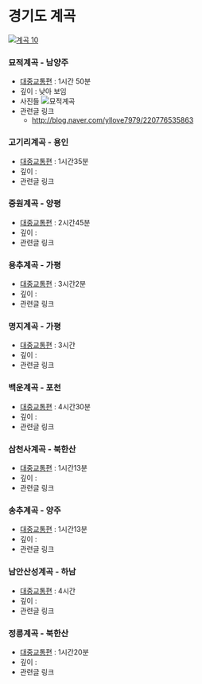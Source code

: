 경기도 계곡
===========

[![계곡 10](http://drive.google.com/uc?export=view&id=0ByLqiEM75qEzTnJBVHZkbTVkTk0)](https://youtu.be/Qokz7vaHqR0)

### 묘적계곡 - 남양주

-	[대중교통편](http://dmaps.kr/5i8hd) : 1시간 50분
-	깊이 : 낮아 보임
-	사진들 ![묘적계곡](http://blogfiles5.naver.net/20100823_177/jdy0566_1282569711456WWi4m_JPEG/DSC_8210.jpg)
-	관련글 링크
	-	http://blog.naver.com/yllove7979/220776535863

### 고기리계곡 - 용인

-	[대중교통편](http://dmaps.kr/5i9fr) : 1시간35분
-	깊이 : 
-	관련글 링크

### 중원계곡 - 양평

-	[대중교통편](http://dmaps.kr/5i9g4) : 2시간45분
-	깊이 : 
-	관련글 링크

### 용추계곡 - 가평

-	[대중교통편](http://dmaps.kr/5i9gr) : 3시간2분
-	깊이 : 
-	관련글 링크

### 명지계곡 - 가평

-	[대중교통편](http://dmaps.kr/5i9gy) : 3시간
-	깊이 : 
-	관련글 링크

### 백운계곡 - 포천

-	[대중교통편](http://dmaps.kr/5i9ha) : 4시간30분
-	깊이 : 
-	관련글 링크

### 삼천사계곡 - 북한산

-	[대중교통편](http://dmaps.kr/5i9hp) : 1시간13분
-	깊이 : 
-	관련글 링크

### 송추계곡 - 양주

-	[대중교통편](http://dmaps.kr/5i9i4) : 1시간13분
-	깊이 : 
-	관련글 링크

### 남안산성계곡 - 하남

-	[대중교통편](http://dmaps.kr/5i9ir) : 4시간
-	깊이 : 
-	관련글 링크

### 정릉계곡 - 북한산

-	[대중교통편](http://dmaps.kr/5i9j8) : 1시간20분
-	깊이 : 
-	관련글 링크
